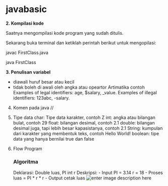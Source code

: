  # javabasic

  

**2. Kompilasi kode**

Saatnya mengompilasi kode program yang sudah ditulis.

  

Sekarang buka terminal dan ketiklah perintah berikut untuk mengopilasi:

javac FirstClass.java

java FirstClass

  

**3. Penulisan variabel**
  - diawali huruf besar atau kecil
  - tidak boleh di awali oleh angka atau opeartor Artimatika
      contoh 
         Examples of legal identifiers: age, $salary, _value.
         Examples of illegal identifiers: 123abc, -salary.
       
4. Komen pada java 
    //
5. Tipe data 
     char: Tipe data karakter, contoh Z
     int: angka atau bilangan bulat, contoh 29
     float: bilangan desimal, contoh 2.1
     double: bilangan desimal juga, tapi lebih besar      kapasistanya, contoh 2.1
     String: kumpulan dari karakter yang membentuk teks, contoh Hello World!
    boolean: tipe data yang hanya bernilai true dan false
6. Flow Program
   ### Algoritma
   

    Deklarasi:
        Double luas, PI
        int r
    Deskripsi:
        - Input
            PI = 3.14
            r = 18
        - Proses
            luas = PI * r * r
        - Output
            cetak luas
![enter image description here](https://4.bp.blogspot.com/-topvJ0egkaI/VhaAEc1i0rI/AAAAAAAAB7c/TLjkOJ1o7jI/s1600/Flow+Chart+luas+lingkaran+-+java.png)

 
